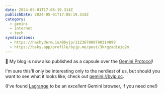 ```yaml
---
date: 2024-05-01T17:08:19.314Z
publishDate: 2024-05-01T17:08:19.314Z
category:
  - gemini
  - internet
  - tech
syndications:
  - https://hachyderm.io/@byjp/112367000780314099
  - https://bsky.app/profile/byjp.me/post/3krgzadiejq2m
---
```


🎉 My blog is now also published as a capsule over the [Gemini Protocol](https://geminiprotocol.net)!

I'm sure this'll only be interesting only to the nerdiest of us, but should you want to see what it looks like, check out [gemini://byjp.cc](gemini://byjp.cc).

(I've found [Lagrange](https://gmi.skyjake.fi/lagrange/) to be an _excellent_ Gemini browser, if you need one!)
